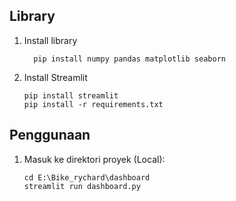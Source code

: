 ## Library

1. Install library

   ```shell
     pip install numpy pandas matplotlib seaborn

   ```

2. Install Streamlit 

    ```shell
    pip install streamlit
    pip install -r requirements.txt
    ```

## Penggunaan
1. Masuk ke direktori proyek (Local):

    ```shell
    cd E:\Bike_rychard\dashboard
    streamlit run dashboard.py
    ```
